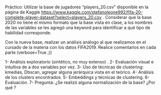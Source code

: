 Práctico:
Utilizar la base de jugadores “players_20.csv” disponible en la página de Kaggle https://www.kaggle.com/stefanoleone992/fifa-20-complete-player-dataset?select=players_20.csv . Considerar que la base 2020 no tiene el mismo formato que la base vista en clase, a los nombres de las variables se les agregó una keyword para identificar a qué tipo de habilidad corresponde.

Con la nueva base, realizar un análisis análogo al que realizamos en el cursado de la materia con los datos FIFA2019. Realice comentarios en cada parte (verbose=True ;))

1- Análisis exploratorio (sintético, no muy extenso) .
2- Evaluación visual  e intuitiva de a dos variables por vez.
3- Uso de técnicas de clustering: kmedias, Dbscan, agregar alguna jerárquica vista en el teórico.
4- Análisis de los clusters encontrados.
5- Embeddings y técnicas de clustering.
6- Evaluación.
7- Pregunta: ¿Se realizó alguna normalización de la base? ¿Por qué ?

